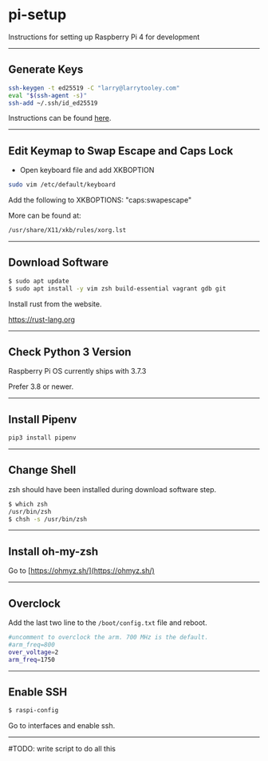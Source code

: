 # pi-setup
Instructions for setting up Raspberry Pi 4 for development

---

## Generate Keys


  ```bash
  ssh-keygen -t ed25519 -C "larry@larrytooley.com"
  eval "$(ssh-agent -s)"
  ssh-add ~/.ssh/id_ed25519
  ```

  Instructions can be found [here](https://docs.github.com/en/free-pro-team@latest/github/authenticating-to-github/generating-a-new-ssh-key-and-adding-it-to-the-ssh-agent).

---

## Edit Keymap to Swap Escape and Caps Lock 

  * Open keyboard file and add XKBOPTION
  ```bash
  sudo vim /etc/default/keyboard
  ```
  Add the following to XKBOPTIONS: "caps:swapescape"

  More can be found at:
  ```bash
  /usr/share/X11/xkb/rules/xorg.lst
  ```

---

## Download Software

```bash
$ sudo apt update
$ sudo apt install -y vim zsh build-essential vagrant gdb git
```
Install rust from the website.

https://rust-lang.org

---

## Check Python 3 Version

Raspberry Pi OS currently ships with 3.7.3

Prefer 3.8 or newer.

---

## Install Pipenv

```bash
pip3 install pipenv
```

---

## Change Shell

zsh should have been installed during download software step.

```bash
$ which zsh
/usr/bin/zsh
$ chsh -s /usr/bin/zsh
```

---

## Install oh-my-zsh

Go to [https://ohmyz.sh/](https://ohmyz.sh/)

---

## Overclock

Add the last two line to the ```/boot/config.txt``` file and reboot.
```bash
#uncomment to overclock the arm. 700 MHz is the default.
#arm_freq=800
over_voltage=2
arm_freq=1750
```

---

## Enable SSH

```bash
$ raspi-config
```

Go to interfaces and enable ssh.

---

#TODO: write script to do all this
